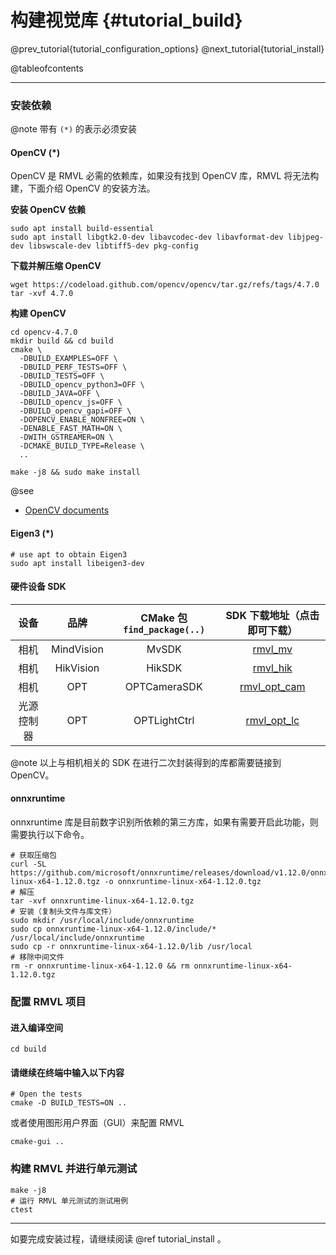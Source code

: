 构建视觉库 {#tutorial_build}
============

@prev_tutorial{tutorial_configuration_options}
@next_tutorial{tutorial_install}

@tableofcontents

------

### 安装依赖

@note 带有 `(*)` 的表示必须安装

#### OpenCV (*)

OpenCV 是 RMVL 必需的依赖库，如果没有找到 OpenCV 库，RMVL 将无法构建，下面介绍 OpenCV 的安装方法。

**安装 OpenCV 依赖**

```shell
sudo apt install build-essential
sudo apt install libgtk2.0-dev libavcodec-dev libavformat-dev libjpeg-dev libswscale-dev libtiff5-dev pkg-config
```

**下载并解压缩 OpenCV**

```shell
wget https://codeload.github.com/opencv/opencv/tar.gz/refs/tags/4.7.0
tar -xvf 4.7.0
```

**构建 OpenCV**

```shell
cd opencv-4.7.0
mkdir build && cd build
cmake \
  -DBUILD_EXAMPLES=OFF \
  -DBUILD_PERF_TESTS=OFF \
  -DBUILD_TESTS=OFF \
  -DBUILD_opencv_python3=OFF \
  -DBUILD_JAVA=OFF \
  -DBUILD_opencv_js=OFF \
  -DBUILD_opencv_gapi=OFF \
  -DOPENCV_ENABLE_NONFREE=ON \
  -DENABLE_FAST_MATH=ON \
  -DWITH_GSTREAMER=ON \
  -DCMAKE_BUILD_TYPE=Release \
  ..

make -j8 && sudo make install
```

@see
- [OpenCV documents](https://docs.opencv.org/4.x/)

#### Eigen3 (*)

```shell
# use apt to obtain Eigen3
sudo apt install libeigen3-dev
```

#### 硬件设备 SDK

|    设备    |    品牌    | CMake 包 `find_package(..)` |                 SDK 下载地址（点击即可下载）                 |
| :--------: | :--------: | :-------------------------: | :----------------------------------------------------------: |
|    相机    | MindVision |            MvSDK            | [rmvl_mv](https://www.mindvision.com.cn/uploadfiles/SDK/linuxSDK_V2.1.0.37.tar.gz) |
|    相机    | HikVision  |           HikSDK            | [rmvl_hik](https://www.hikrobotics.com/cn2/source/support/software/MVS_STD_GML_V2.1.2_221208.zip) |
|    相机    |    OPT     |        OPTCameraSDK         | [rmvl_opt_cam](https://vision.scutbot.cn/files/opt_camera_sdk.tar.xz) |
| 光源控制器 |    OPT     |        OPTLightCtrl         | [rmvl_opt_lc](https://vision.scutbot.cn/files/opt_lc_sdk.tar.xz) |

@note 以上与相机相关的 SDK 在进行二次封装得到的库都需要链接到 OpenCV。

#### onnxruntime

onnxruntime 库是目前数字识别所依赖的第三方库，如果有需要开启此功能，则需要执行以下命令。

```shell
# 获取压缩包
curl -SL https://github.com/microsoft/onnxruntime/releases/download/v1.12.0/onnxruntime-linux-x64-1.12.0.tgz -o onnxruntime-linux-x64-1.12.0.tgz
# 解压
tar -xvf onnxruntime-linux-x64-1.12.0.tgz
# 安装（复制头文件与库文件）
sudo mkdir /usr/local/include/onnxruntime
sudo cp onnxruntime-linux-x64-1.12.0/include/* /usr/local/include/onnxruntime
sudo cp -r onnxruntime-linux-x64-1.12.0/lib /usr/local
# 移除中间文件
rm -r onnxruntime-linux-x64-1.12.0 && rm onnxruntime-linux-x64-1.12.0.tgz
```

### 配置 RMVL 项目

#### 进入编译空间

```shell
cd build
```

#### 请继续在终端中输入以下内容

```shell
# Open the tests
cmake -D BUILD_TESTS=ON ..
```

或者使用图形用户界面（GUI）来配置 RMVL

```shell
cmake-gui ..
```

### 构建 RMVL 并进行单元测试

```shell
make -j8
# 运行 RMVL 单元测试的测试用例
ctest
```

------

如要完成安装过程，请继续阅读 @ref tutorial_install 。
